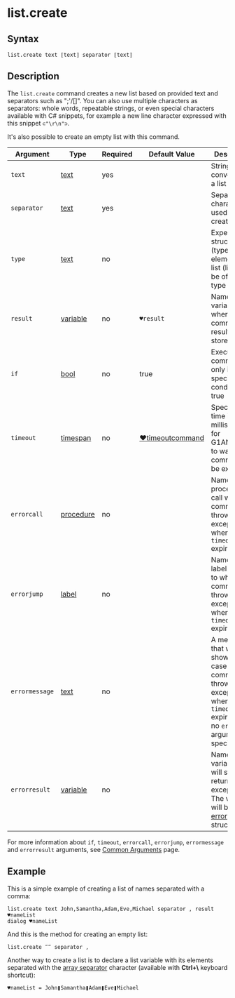 # list.create

## Syntax

```G1ANT
list.create text ⟦text⟧ separator ⟦text⟧
```

## Description

The `list.create` command creates a new list based on provided text and separators such as \";'/[]\". You can also use multiple characters as separators: whole words, repeatable strings, or even special characters available with C# snippets, for example a new line character expressed with this snippet `⊂"\r\n"⊃`.

It's also possible to create an empty list with this command.

| Argument | Type | Required | Default Value | Description |
| -------- | ---- | -------- | ------------- | ----------- |
|`text`| [text](G1ANT.Language/G1ANT.Language/Structures/TextStructure.md) | yes |  | String to be converted to a list |
|`separator`| [text](G1ANT.Language/G1ANT.Language/Structures/TextStructure.md) | yes|  | Separator character used to create a list |
|`type`| [text](G1ANT.Language/G1ANT.Language/Structures/TextStructure.md) | no |  | Expected structure (type) of elements in a list (lists can be of one type only) |
| `result`       | [variable](G1ANT.Language/G1ANT.Language/Structures/VariableStructure.md) | no       | `♥result`                                                   | Name of a variable where the command's result will be stored |
| `if`           | [bool](G1ANT.Language/G1ANT.Language/Structures/BooleanStructure.md) | no       | true                                                        | Executes the command only if a specified condition is true   |
| `timeout`      | [timespan](G1ANT.Language/G1ANT.Language/Structures/TimeSpanStructure.md) | no       | [♥timeoutcommand](G1ANT.Language/G1ANT.Addon.Core/Variables/TimeoutCommandVariable.md) | Specifies time in milliseconds for G1ANT.Robot to wait for the command to be executed |
| `errorcall`    | [procedure](G1ANT.Language/G1ANT.Language/Structures/ProcedureStructure.md) | no       |                                                             | Name of a procedure to call when the command throws an exception or when a given `timeout` expires |
| `errorjump`    | [label](G1ANT.Language/G1ANT.Language/Structures/LabelStructure.md) | no       |                                                             | Name of the label to jump to when the command throws an exception or when a given `timeout` expires |
| `errormessage` | [text](G1ANT.Language/G1ANT.Language/Structures/TextStructure.md) | no       |                                                             | A message that will be shown in case the command throws an exception or when a given `timeout` expires, and no `errorjump` argument is specified |
| `errorresult`  | [variable](G1ANT.Language/G1ANT.Language/Structures/VariableStructure.md) | no       |                                                             | Name of a variable that will store the returned exception. The variable will be of [error](G1ANT.Language/G1ANT.Language/Structures/ErrorStructure.md) structure  |

For more information about `if`, `timeout`, `errorcall`, `errorjump`, `errormessage` and `errorresult` arguments, see [Common Arguments](G1ANT.Manual/appendices/common-arguments.md) page.

## Example

This is a simple example of creating a list of names separated with a comma:

```G1ANT
list.create text John,Samantha,Adam,Eve,Michael separator , result ♥nameList
dialog ♥nameList
```

And this is the method for creating an empty list:

```G1ANT
list.create ‴‴ separator ,
```

Another way to create a list is to declare a list variable with its elements separated with the [array separator](G1ANT.Manual/appendices/special-characters/array-separator.md) character (available with **Ctrl+\\** keyboard shortcut):

```G1ANT
♥nameList = John❚Samantha❚Adam❚Eve❚Michael
```

